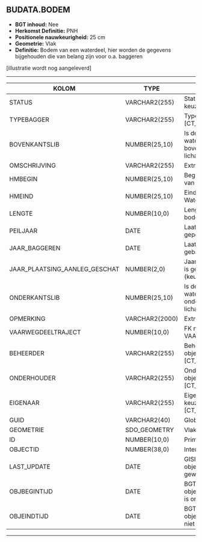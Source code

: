 ﻿## BUDATA.BODEM


* __BGT inhoud:__ Nee
* __Herkomst Definitie:__ PNH
* __Positionele nauwkeurigheid:__ 25 cm
* __Geometrie:__ Vlak
* __Definitie:__ Bodem van een waterdeel, hier worden de gegevens bijgehouden die van belang zijn voor o.a. baggeren

[illustratie wordt nog aangeleverd]

***

|KOLOM                               |TYPE              |DEFINITIE|
|------                              |----              |-----    |
|STATUS                              |VARCHAR2(255)     |Status van de gegevens, keuzelijst [CT_STATUS]|
|TYPEBAGGER                          |VARCHAR2(255)     |Type bagger, keuzelijst [CT_TYPE_BAGGER]|
|BOVENKANTSLIB                       |NUMBER(25,10)     |Is de diepte van de wateroppervlakte tot de bovenkant van het slib lichaam.|
|OMSCHRIJVING                        |VARCHAR2(255)     |Extra toelichting|
|HMBEGIN                             |NUMBER(25,10)     |Begin Hectometrering van Waterdeel|
|HMEIND                              |NUMBER(25,10)     |Eind Hectometrering van Waterdeel|
|LENGTE                              |NUMBER(10,0)      |Lengte van het bodemdeel|
|PEILJAAR                            |DATE              |Laatste jaar waarin gepeild is
|JAAR_BAGGEREN                       |DATE              |Laatste jaar waarin gebaggerd is
|JAAR_PLAATSING_AANLEG_GESCHAT       |NUMBER(2,0)       |Jaar plaatsing of aanleg is geschat: ja of nee (keuzelijst [CT_JA_NEE])|
|ONDERKANTSLIB                       |NUMBER(25,10)     |Is de diepte van de wateroppervlakte tot de onderkant van het slib lichaam.|
|OPMERKING                           |VARCHAR2(2000)    |Extra toelichting|
|VAARWEGDEELTRAJECT                  |NUMBER(10,0)      |FK naar VAARWEGDEELTRAJECT |
|BEHEERDER                           |VARCHAR2(255)     |Beheerder van het object, keuzelijst [CT_BEHEERDER]|
|ONDERHOUDER                         |VARCHAR2(255)     |Onderhouder van het object, keuzelijst [CT_ONDERHOUDER]|
|EIGENAAR                            |VARCHAR2(255)     |Eigenaar van het object, keuzelijst [CT_INSTANTIE]|
|GUID                                |VARCHAR2(40)      |Global Unique Identifier|
|GEOMETRIE                           |SDO_GEOMETRY      |Vlak|
|ID                                  |NUMBER(10,0)      |Primary Key|
|OBJECTID                            |NUMBER(38,0)      |Interne ID ArcGIS|
|LAST_UPDATE                         |DATE              |GISIB, Datum waarop het object voor het laatst gewijzigd is in GISIB|
|OBJBEGINTIJD                        |DATE              |BGT, Datum waarop het object bij de bronhouder is ontstaan|
|OBJEINDTIJD                         |DATE              |BGT, Datum waarop het object bij de bronhouder niet meer geldig is|

***


